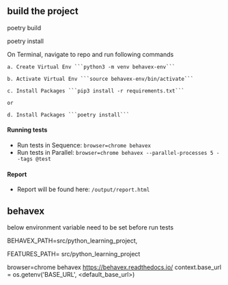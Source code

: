 ## build the project

poetry build


poetry install

On Terminal, navigate to repo and run following commands

    a. Create Virtual Env ```python3 -m venv behavex-env```

    b. Activate Virtual Env ```source behavex-env/bin/activate```

    c. Install Packages ```pip3 install -r requirements.txt```

    or

    d. Install Packages ```poetry install```

#### Running tests
* Run tests in Sequence: ```browser=chrome behavex```
* Run tests in Parallel: ```browser=chrome behavex --parallel-processes 5 --tags @test```

#### Report
* Report will be found here: ```/output/report.html```

## behavex
below environment variable need to be set before run tests 

BEHAVEX_PATH=src/python_learning_project, 

FEATURES_PATH= src/python_learning_project

browser=chrome behavex
https://behavex.readthedocs.io/
context.base_url = os.getenv('BASE_URL', <default_base_url>)

